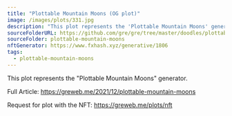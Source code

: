 ```yaml
---
title: "Plottable Mountain Moons (OG plot)"
image: /images/plots/331.jpg
description: "This plot represents the 'Plottable Mountain Moons' generator."
sourceFolderURL: https://github.com/gre/gre/tree/master/doodles/plottable-mountain-moons
sourceFolder: plottable-mountain-moons
nftGenerator: https://www.fxhash.xyz/generative/1806
tags:
  - plottable-mountain-moons
---
```


This plot represents the "Plottable Mountain Moons" generator.

Full Article: https://greweb.me/2021/12/plottable-mountain-moons

Request for plot with the NFT: https://greweb.me/plots/nft
